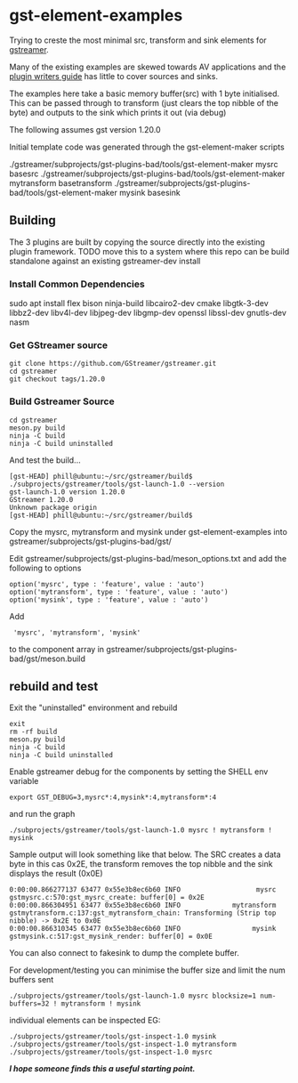 # gst-element-examples

Trying to creste the most minimal src, transform and sink elements for [gstreamer](https://github.com/GStreamer/gstreamer.git). 

Many of the existing examples are skewed towards AV applications and the [plugin writers guide](https://gstreamer.freedesktop.org/documentation/plugin-development/index.html?gi-language=c) has little to cover sources and sinks. 

The examples here take a basic memory buffer(src) with 1 byte initialised. This can be passed through to transform (just clears the top nibble of the byte) and outputs to the sink which prints it out (via debug) 

The following assumes gst version 1.20.0


Initial template code was generated through the gst-element-maker scripts

./gstreamer/subprojects/gst-plugins-bad/tools/gst-element-maker mysrc basesrc
./gstreamer/subprojects/gst-plugins-bad/tools/gst-element-maker mytransform basetransform
./gstreamer/subprojects/gst-plugins-bad/tools/gst-element-maker mysink basesink



## Building

The 3 plugins are built by copying the source directly into the existing plugin framework. 
TODO move this to a system where this repo can be build standalone against an existing gstreamer-dev install


### Install Common Dependencies

sudo apt install flex bison ninja-build libcairo2-dev cmake libgtk-3-dev libbz2-dev libv4l-dev libjpeg-dev libgmp-dev openssl libssl-dev gnutls-dev nasm

### Get GStreamer source
```
git clone https://github.com/GStreamer/gstreamer.git
cd gstreamer
git checkout tags/1.20.0
```

### Build Gstreamer Source
```
cd gstreamer
meson.py build
ninja -C build
ninja -C build uninstalled
```


And test the build...

```
[gst-HEAD] phill@ubuntu:~/src/gstreamer/build$ ./subprojects/gstreamer/tools/gst-launch-1.0 --version
gst-launch-1.0 version 1.20.0
GStreamer 1.20.0
Unknown package origin
[gst-HEAD] phill@ubuntu:~/src/gstreamer/build$ 
```

Copy the mysrc, mytransform and mysink under 
gst-element-examples into gstreamer/subprojects/gst-plugins-bad/gst/


Edit gstreamer/subprojects/gst-plugins-bad/meson_options.txt and add the following to options
```
option('mysrc', type : 'feature', value : 'auto')
option('mytransform', type : 'feature', value : 'auto')
option('mysink', type : 'feature', value : 'auto')
```

Add 
```
 'mysrc', 'mytransform', 'mysink'
``` 
to the component array in gstreamer/subprojects/gst-plugins-bad/gst/meson.build

## rebuild and test 
Exit the "uninstalled" environment and rebuild

```
exit
rm -rf build
meson.py build
ninja -C build
ninja -C build uninstalled
```

Enable gstreamer debug for the components by setting the SHELL env variable 
```
export GST_DEBUG=3,mysrc*:4,mysink*:4,mytransform*:4
```
and run the graph

```
./subprojects/gstreamer/tools/gst-launch-1.0 mysrc ! mytransform ! mysink
```


Sample output will look something like that below. The SRC creates a data byte in this cas 0x2E, the transform removes the top nibble and the sink displays the result (0x0E)
```
0:00:00.866277137 63477 0x55e3b8ec6b60 INFO                   mysrc gstmysrc.c:570:gst_mysrc_create: buffer[0] = 0x2E
0:00:00.866304951 63477 0x55e3b8ec6b60 INFO             mytransform gstmytransform.c:137:gst_mytransform_chain: Transforming (Strip top nibble) -> 0x2E to 0x0E
0:00:00.866310345 63477 0x55e3b8ec6b60 INFO                  mysink gstmysink.c:517:gst_mysink_render: buffer[0] = 0x0E
```

You can also connect to fakesink to dump the complete buffer.

For development/testing you can minimise the buffer size and limit the num buffers sent 

```
./subprojects/gstreamer/tools/gst-launch-1.0 mysrc blocksize=1 num-buffers=32 ! mytransform ! mysink
```



individual elements can be inspected EG:
```
./subprojects/gstreamer/tools/gst-inspect-1.0 mysink
./subprojects/gstreamer/tools/gst-inspect-1.0 mytransform
./subprojects/gstreamer/tools/gst-inspect-1.0 mysrc
```




***I hope someone finds this a useful starting point.***



 



